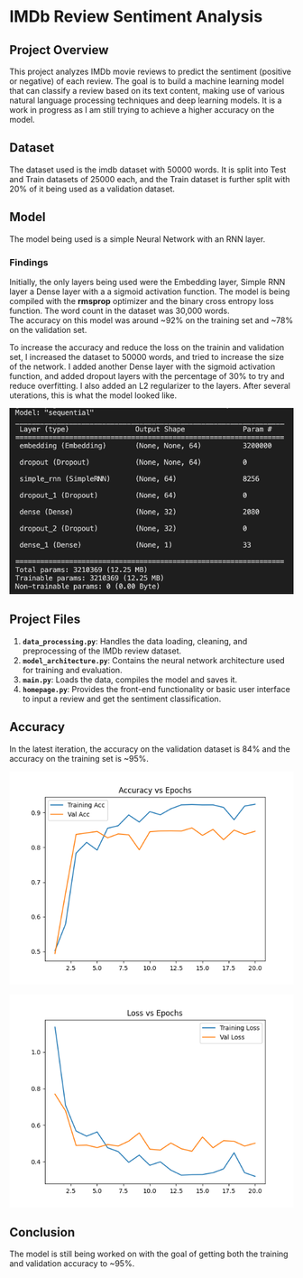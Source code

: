 # IMDb Review Sentiment Analysis

## Project Overview
This project analyzes IMDb movie reviews to predict the sentiment (positive or negative) of each review. The goal is to build a machine learning model that can classify a review based on its text content, making use of various natural language processing techniques and deep learning models. It is a work in progress as I am still trying to achieve a higher accuracy on the model.

## Dataset
The dataset used is the imdb dataset with 50000 words. It is split into Test and Train datasets of 25000 each, and the Train dataset is further split with 20% of it being used as a validation dataset.

## Model
The model being used is a simple Neural Network with an RNN layer.

### Findings
Initially, the only layers being used were the Embedding layer, Simple RNN layer a Dense layer with a a sigmoid activation function. The model is being compiled with the **rmsprop** optimizer and the binary cross entropy loss function. The word count in the dataset was 30,000 words.<br> 
The accuracy on this model was around ~92% on the training set and ~78% on the validation set. <br>

To increase the accuracy and reduce the loss on the trainin and validation set, I increased the dataset to 50000 words, and tried to increase the size of the network. I added another Dense layer with the sigmoid activation function, and added dropout layers with the percentage of 30% to try and reduce overfitting. I also added an L2 regularizer to the layers. After several uterations, this is what the model looked like.
<br>

![model](model.png)

## Project Files
1. **`data_processing.py`**: Handles the data loading, cleaning, and preprocessing of the IMDb review dataset.
2. **`model_architecture.py`**: Contains the neural network architecture used for training and evaluation.
3. **`main.py`**: Loads the data, compiles the model and saves it.
4. **`homepage.py`**: Provides the front-end functionality or basic user interface to input a review and get the sentiment classification.


## Accuracy 
In the latest iteration, the accuracy on the validation dataset is 84% and the accuracy on the training set is ~95%.

![accuracy](Accuracy_8.png)

![loss](Loss_8.png)

## Conclusion
The model is still being worked on with the goal of getting both the training and validation accuracy to ~95%.